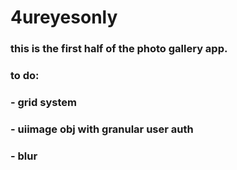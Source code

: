 # 4ureyesonly

### this is the first half of the photo gallery app. 
### to do: 
### - grid system 
### - uiimage obj with granular user auth 
### - blur 
